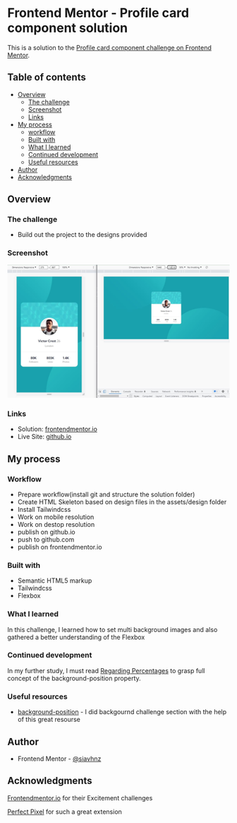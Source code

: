 # Frontend Mentor - Profile card component solution

This is a solution to the [Profile card component challenge on Frontend Mentor](https://www.frontendmentor.io/challenges/profile-card-component-cfArpWshJ).

## Table of contents

- [Overview](#overview)
  - [The challenge](#the-challenge)
  - [Screenshot](#screenshot)
  - [Links](#links)
- [My process](#my-process)
  - [workflow](#workflow)
  - [Built with](#built-with)
  - [What I learned](#what-i-learned)
  - [Continued development](#continued-development)
  - [Useful resources](#useful-resources)
- [Author](#author)
- [Acknowledgments](#acknowledgments)

## Overview

### The challenge

- Build out the project to the designs provided

### Screenshot

![screenshot](./assets/images/screenshot.JPG)

### Links

- Solution: [frontendmentor.io](https://www.frontendmentor.io/solutions/profile-card-component-LYUJaKyr1r)
- Live Site: [github.io](https://siavhnz.github.io/frontendmentor/5.profile-card/index.html)

## My process

### Workflow
 - Prepare workflow(install git and structure the solution folder)
 - Create HTML Skeleton based on design files in the assets/design folder
 - Install Tailwindcss
 - Work on mobile resolution
 - Work on destop resolution
 - publish on github.io
 - push to github.com
 - publish on frontendmentor.io


### Built with

- Semantic HTML5 markup
- Tailwindcss
- Flexbox

### What I learned

In this challenge, I learned how to set multi background images and also gathered a better understanding of the Flexbox

### Continued development

In my further study, I must read [Regarding Percentages](https://developer.mozilla.org/en-US/docs/Web/CSS/background-position#regarding_percentages) to grasp full concept of the background-position property.

### Useful resources

- [background-position](https://developer.mozilla.org/en-US/docs/Web/CSS/background-position) - I did backgournd challenge section with the help of this great resourse


## Author

- Frontend Mentor - [@siavhnz](https://www.frontendmentor.io/profile/siavhnz)


## Acknowledgments

[Frontendmentor.io](https://www.frontendmentor.io/challenges) for their Excitement challenges  

[Perfect Pixel](https://chrome.google.com/webstore/detail/perfectpixel-by-welldonec/dkaagdgjmgdmbnecmcefdhjekcoceebi?hl=en) for such a great extension
